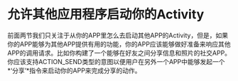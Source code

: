 # 允许其他应用程序启动你的Activity #
前面两节我们只关注于从你的APP里怎么去启动其他APP的Activity，但是，如果你的APP能够为其他APP提供有用的功能，你的APP应该能够做好准备来响应其他APP的调用请求。比如你构建了一个能够在好友之间分享信息和照片的社交APP。你应该支持ACTION_SEND类型的意图以便用户在另外一个APP中能够发起一个*‘分享’*指令来启动你的APP来完成分享的动作。